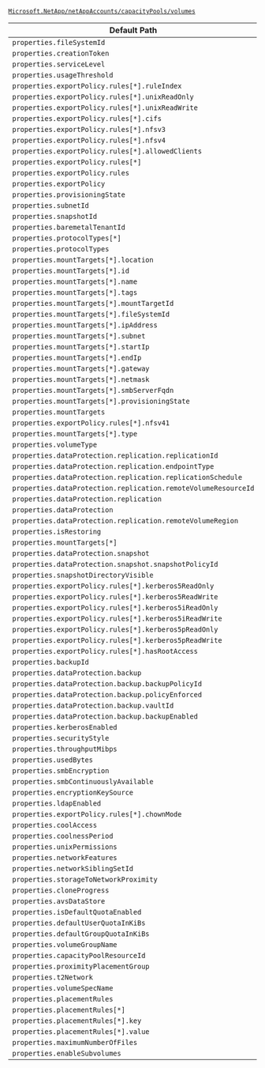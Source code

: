 [`Microsoft.NetApp/netAppAccounts/capacityPools/volumes`](https://docs.microsoft.com/en-us/azure/templates/microsoft.netapp/netappaccounts/capacitypools/volumes)

| Default Path | Alias |
|---|---|
| `properties.fileSystemId` | `Microsoft.NetApp/netAppAccounts/capacityPools/volumes/fileSystemId` |
| `properties.creationToken` | `Microsoft.NetApp/netAppAccounts/capacityPools/volumes/creationToken` |
| `properties.serviceLevel` | `Microsoft.NetApp/netAppAccounts/capacityPools/volumes/serviceLevel` |
| `properties.usageThreshold` | `Microsoft.NetApp/netAppAccounts/capacityPools/volumes/usageThreshold` |
| `properties.exportPolicy.rules[*].ruleIndex` | `Microsoft.NetApp/netAppAccounts/capacityPools/volumes/exportPolicy.rules[*].ruleIndex` |
| `properties.exportPolicy.rules[*].unixReadOnly` | `Microsoft.NetApp/netAppAccounts/capacityPools/volumes/exportPolicy.rules[*].unixReadOnly` |
| `properties.exportPolicy.rules[*].unixReadWrite` | `Microsoft.NetApp/netAppAccounts/capacityPools/volumes/exportPolicy.rules[*].unixReadWrite` |
| `properties.exportPolicy.rules[*].cifs` | `Microsoft.NetApp/netAppAccounts/capacityPools/volumes/exportPolicy.rules[*].cifs` |
| `properties.exportPolicy.rules[*].nfsv3` | `Microsoft.NetApp/netAppAccounts/capacityPools/volumes/exportPolicy.rules[*].nfsv3` |
| `properties.exportPolicy.rules[*].nfsv4` | `Microsoft.NetApp/netAppAccounts/capacityPools/volumes/exportPolicy.rules[*].nfsv4` |
| `properties.exportPolicy.rules[*].allowedClients` | `Microsoft.NetApp/netAppAccounts/capacityPools/volumes/exportPolicy.rules[*].allowedClients` |
| `properties.exportPolicy.rules[*]` | `Microsoft.NetApp/netAppAccounts/capacityPools/volumes/exportPolicy.rules[*]` |
| `properties.exportPolicy.rules` | `Microsoft.NetApp/netAppAccounts/capacityPools/volumes/exportPolicy.rules` |
| `properties.exportPolicy` | `Microsoft.NetApp/netAppAccounts/capacityPools/volumes/exportPolicy` |
| `properties.provisioningState` | `Microsoft.NetApp/netAppAccounts/capacityPools/volumes/provisioningState` |
| `properties.subnetId` | `Microsoft.NetApp/netAppAccounts/capacityPools/volumes/subnetId` |
| `properties.snapshotId` | `Microsoft.NetApp/netAppAccounts/capacityPools/volumes/snapshotId` |
| `properties.baremetalTenantId` | `Microsoft.NetApp/netAppAccounts/capacityPools/volumes/baremetalTenantId` |
| `properties.protocolTypes[*]` | `Microsoft.NetApp/netAppAccounts/capacityPools/volumes/protocolTypes[*]` |
| `properties.protocolTypes` | `Microsoft.NetApp/netAppAccounts/capacityPools/volumes/protocolTypes` |
| `properties.mountTargets[*].location` | `Microsoft.NetApp/netAppAccounts/capacityPools/volumes/mountTargets[*].location` |
| `properties.mountTargets[*].id` | `Microsoft.NetApp/netAppAccounts/capacityPools/volumes/mountTargets[*].id` |
| `properties.mountTargets[*].name` | `Microsoft.NetApp/netAppAccounts/capacityPools/volumes/mountTargets[*].name` |
| `properties.mountTargets[*].tags` | `Microsoft.NetApp/netAppAccounts/capacityPools/volumes/mountTargets[*].tags` |
| `properties.mountTargets[*].mountTargetId` | `Microsoft.NetApp/netAppAccounts/capacityPools/volumes/mountTargets[*].mountTargetId` |
| `properties.mountTargets[*].fileSystemId` | `Microsoft.NetApp/netAppAccounts/capacityPools/volumes/mountTargets[*].fileSystemId` |
| `properties.mountTargets[*].ipAddress` | `Microsoft.NetApp/netAppAccounts/capacityPools/volumes/mountTargets[*].ipAddress` |
| `properties.mountTargets[*].subnet` | `Microsoft.NetApp/netAppAccounts/capacityPools/volumes/mountTargets[*].subnet` |
| `properties.mountTargets[*].startIp` | `Microsoft.NetApp/netAppAccounts/capacityPools/volumes/mountTargets[*].startIp` |
| `properties.mountTargets[*].endIp` | `Microsoft.NetApp/netAppAccounts/capacityPools/volumes/mountTargets[*].endIp` |
| `properties.mountTargets[*].gateway` | `Microsoft.NetApp/netAppAccounts/capacityPools/volumes/mountTargets[*].gateway` |
| `properties.mountTargets[*].netmask` | `Microsoft.NetApp/netAppAccounts/capacityPools/volumes/mountTargets[*].netmask` |
| `properties.mountTargets[*].smbServerFqdn` | `Microsoft.NetApp/netAppAccounts/capacityPools/volumes/mountTargets[*].smbServerFqdn` |
| `properties.mountTargets[*].provisioningState` | `Microsoft.NetApp/netAppAccounts/capacityPools/volumes/mountTargets[*].provisioningState` |
| `properties.mountTargets` | `Microsoft.NetApp/netAppAccounts/capacityPools/volumes/mountTargets` |
| `properties.exportPolicy.rules[*].nfsv41` | `Microsoft.NetApp/netAppAccounts/capacityPools/volumes/exportPolicy.rules[*].nfsv41` |
| `properties.mountTargets[*].type` | `Microsoft.NetApp/netAppAccounts/capacityPools/volumes/mountTargets[*].type` |
| `properties.volumeType` | `Microsoft.NetApp/netAppAccounts/capacityPools/volumes/volumeType` |
| `properties.dataProtection.replication.replicationId` | `Microsoft.NetApp/netAppAccounts/capacityPools/volumes/dataProtection.replication.replicationId` |
| `properties.dataProtection.replication.endpointType` | `Microsoft.NetApp/netAppAccounts/capacityPools/volumes/dataProtection.replication.endpointType` |
| `properties.dataProtection.replication.replicationSchedule` | `Microsoft.NetApp/netAppAccounts/capacityPools/volumes/dataProtection.replication.replicationSchedule` |
| `properties.dataProtection.replication.remoteVolumeResourceId` | `Microsoft.NetApp/netAppAccounts/capacityPools/volumes/dataProtection.replication.remoteVolumeResourceId` |
| `properties.dataProtection.replication` | `Microsoft.NetApp/netAppAccounts/capacityPools/volumes/dataProtection.replication` |
| `properties.dataProtection` | `Microsoft.NetApp/netAppAccounts/capacityPools/volumes/dataProtection` |
| `properties.dataProtection.replication.remoteVolumeRegion` | `Microsoft.NetApp/netAppAccounts/capacityPools/volumes/dataProtection.replication.remoteVolumeRegion` |
| `properties.isRestoring` | `Microsoft.NetApp/netAppAccounts/capacityPools/volumes/isRestoring` |
| `properties.mountTargets[*]` | `Microsoft.NetApp/netAppAccounts/capacityPools/volumes/mountTargets[*]` |
| `properties.dataProtection.snapshot` | `Microsoft.NetApp/netAppAccounts/capacityPools/volumes/dataProtection.snapshot` |
| `properties.dataProtection.snapshot.snapshotPolicyId` | `Microsoft.NetApp/netAppAccounts/capacityPools/volumes/dataProtection.snapshot.snapshotPolicyId` |
| `properties.snapshotDirectoryVisible` | `Microsoft.NetApp/netAppAccounts/capacityPools/volumes/snapshotDirectoryVisible` |
| `properties.exportPolicy.rules[*].kerberos5ReadOnly` | `Microsoft.NetApp/netAppAccounts/capacityPools/volumes/exportPolicy.rules[*].kerberos5ReadOnly` |
| `properties.exportPolicy.rules[*].kerberos5ReadWrite` | `Microsoft.NetApp/netAppAccounts/capacityPools/volumes/exportPolicy.rules[*].kerberos5ReadWrite` |
| `properties.exportPolicy.rules[*].kerberos5iReadOnly` | `Microsoft.NetApp/netAppAccounts/capacityPools/volumes/exportPolicy.rules[*].kerberos5iReadOnly` |
| `properties.exportPolicy.rules[*].kerberos5iReadWrite` | `Microsoft.NetApp/netAppAccounts/capacityPools/volumes/exportPolicy.rules[*].kerberos5iReadWrite` |
| `properties.exportPolicy.rules[*].kerberos5pReadOnly` | `Microsoft.NetApp/netAppAccounts/capacityPools/volumes/exportPolicy.rules[*].kerberos5pReadOnly` |
| `properties.exportPolicy.rules[*].kerberos5pReadWrite` | `Microsoft.NetApp/netAppAccounts/capacityPools/volumes/exportPolicy.rules[*].kerberos5pReadWrite` |
| `properties.exportPolicy.rules[*].hasRootAccess` | `Microsoft.NetApp/netAppAccounts/capacityPools/volumes/exportPolicy.rules[*].hasRootAccess` |
| `properties.backupId` | `Microsoft.NetApp/netAppAccounts/capacityPools/volumes/backupId` |
| `properties.dataProtection.backup` | `Microsoft.NetApp/netAppAccounts/capacityPools/volumes/dataProtection.backup` |
| `properties.dataProtection.backup.backupPolicyId` | `Microsoft.NetApp/netAppAccounts/capacityPools/volumes/dataProtection.backup.backupPolicyId` |
| `properties.dataProtection.backup.policyEnforced` | `Microsoft.NetApp/netAppAccounts/capacityPools/volumes/dataProtection.backup.policyEnforced` |
| `properties.dataProtection.backup.vaultId` | `Microsoft.NetApp/netAppAccounts/capacityPools/volumes/dataProtection.backup.vaultId` |
| `properties.dataProtection.backup.backupEnabled` | `Microsoft.NetApp/netAppAccounts/capacityPools/volumes/dataProtection.backup.backupEnabled` |
| `properties.kerberosEnabled` | `Microsoft.NetApp/netAppAccounts/capacityPools/volumes/kerberosEnabled` |
| `properties.securityStyle` | `Microsoft.NetApp/netAppAccounts/capacityPools/volumes/securityStyle` |
| `properties.throughputMibps` | `Microsoft.NetApp/netAppAccounts/capacityPools/volumes/throughputMibps` |
| `properties.usedBytes` | `Microsoft.NetApp/netAppAccounts/capacityPools/volumes/usedBytes` |
| `properties.smbEncryption` | `Microsoft.NetApp/netAppAccounts/capacityPools/volumes/smbEncryption` |
| `properties.smbContinuouslyAvailable` | `Microsoft.NetApp/netAppAccounts/capacityPools/volumes/smbContinuouslyAvailable` |
| `properties.encryptionKeySource` | `Microsoft.NetApp/netAppAccounts/capacityPools/volumes/encryptionKeySource` |
| `properties.ldapEnabled` | `Microsoft.NetApp/netAppAccounts/capacityPools/volumes/ldapEnabled` |
| `properties.exportPolicy.rules[*].chownMode` | `Microsoft.NetApp/netAppAccounts/capacityPools/volumes/exportPolicy.rules[*].chownMode` |
| `properties.coolAccess` | `Microsoft.NetApp/netAppAccounts/capacityPools/volumes/coolAccess` |
| `properties.coolnessPeriod` | `Microsoft.NetApp/netAppAccounts/capacityPools/volumes/coolnessPeriod` |
| `properties.unixPermissions` | `Microsoft.NetApp/netAppAccounts/capacityPools/volumes/unixPermissions` |
| `properties.networkFeatures` | `Microsoft.NetApp/netAppAccounts/capacityPools/volumes/networkFeatures` |
| `properties.networkSiblingSetId` | `Microsoft.NetApp/netAppAccounts/capacityPools/volumes/networkSiblingSetId` |
| `properties.storageToNetworkProximity` | `Microsoft.NetApp/netAppAccounts/capacityPools/volumes/storageToNetworkProximity` |
| `properties.cloneProgress` | `Microsoft.NetApp/netAppAccounts/capacityPools/volumes/cloneProgress` |
| `properties.avsDataStore` | `Microsoft.NetApp/netAppAccounts/capacityPools/volumes/avsDataStore` |
| `properties.isDefaultQuotaEnabled` | `Microsoft.NetApp/netAppAccounts/capacityPools/volumes/isDefaultQuotaEnabled` |
| `properties.defaultUserQuotaInKiBs` | `Microsoft.NetApp/netAppAccounts/capacityPools/volumes/defaultUserQuotaInKiBs` |
| `properties.defaultGroupQuotaInKiBs` | `Microsoft.NetApp/netAppAccounts/capacityPools/volumes/defaultGroupQuotaInKiBs` |
| `properties.volumeGroupName` | `Microsoft.NetApp/netAppAccounts/capacityPools/volumes/volumeGroupName` |
| `properties.capacityPoolResourceId` | `Microsoft.NetApp/netAppAccounts/capacityPools/volumes/capacityPoolResourceId` |
| `properties.proximityPlacementGroup` | `Microsoft.NetApp/netAppAccounts/capacityPools/volumes/proximityPlacementGroup` |
| `properties.t2Network` | `Microsoft.NetApp/netAppAccounts/capacityPools/volumes/t2Network` |
| `properties.volumeSpecName` | `Microsoft.NetApp/netAppAccounts/capacityPools/volumes/volumeSpecName` |
| `properties.placementRules` | `Microsoft.NetApp/netAppAccounts/capacityPools/volumes/placementRules` |
| `properties.placementRules[*]` | `Microsoft.NetApp/netAppAccounts/capacityPools/volumes/placementRules[*]` |
| `properties.placementRules[*].key` | `Microsoft.NetApp/netAppAccounts/capacityPools/volumes/placementRules[*].key` |
| `properties.placementRules[*].value` | `Microsoft.NetApp/netAppAccounts/capacityPools/volumes/placementRules[*].value` |
| `properties.maximumNumberOfFiles` | `Microsoft.NetApp/netAppAccounts/capacityPools/volumes/maximumNumberOfFiles` |
| `properties.enableSubvolumes` | `Microsoft.NetApp/netAppAccounts/capacityPools/volumes/enableSubvolumes` |

